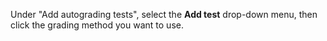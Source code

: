 Under "Add autograding tests", select the **Add test** drop-down menu, then click the grading method you want to use.

